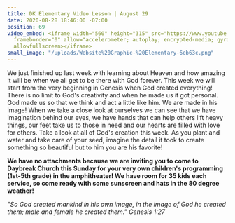 ```yaml
---
title: DK Elementary Video Lesson | August 29
date: 2020-08-28 18:46:00 -07:00
position: 69
video_embed: <iframe width="560" height="315" src="https://www.youtube.com/embed/QsUtg8mS3_g"
  frameborder="0" allow="accelerometer; autoplay; encrypted-media; gyroscope; picture-in-picture"
  allowfullscreen></iframe>
small_image: "/uploads/Website%20Graphic-%20Elementary-6eb63c.png"
---
```


We just finished up last week with learning about Heaven and how amazing it will be when we all get to be there with God forever. This week we will start from the very beginning in Genesis when God created everything! There is no limit to God's creativity and when he made us it got personal. God made us so that we think and act a little like him. We are made in his image! When we take a close look at ourselves we can see that we have imagination behind our eyes, we have hands that can help others lift heavy things, our feet take us to those in need and our hearts are filled with love for others. Take a look at all of God's creation this week. As you plant and water and take care of your seed, imagine the detail it took to create something so beautiful but to him you are his favorite!

**We have no attachments because we are inviting you to come to Daybreak Church this Sunday for your very own children's programming (1st-5th grade) in the amphitheater! We have room for 35 kids each service, so come ready with some sunscreen and hats in the 80 degree weather!**

*"So God created mankind in his own image, in the image of God he created them; male and female he created them." Genesis 1:27*
